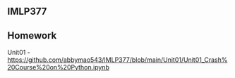 ## IMLP377
Homework
--------------
Unit01 - <https://github.com/abbymao543/IMLP377/blob/main/Unit01/Unit01_Crash%20Course%20on%20Python.ipynb>
